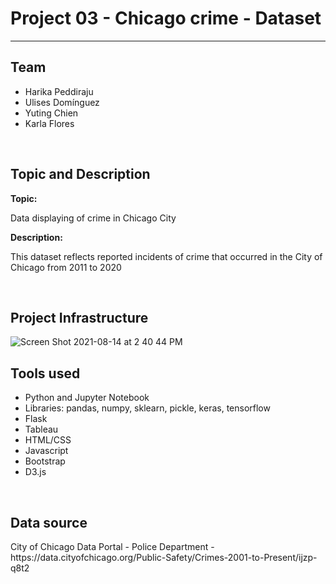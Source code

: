 <h1> Project 03 - Chicago crime - Dataset</h1>
<hr>
<h2>Team</h2>
<ul>
  <li>Harika Peddiraju</li>
  <li>Ulises Domínguez</li>
  <li>Yuting Chien</li>
  <li>Karla Flores</li>
  </li>
</ul>
<br>
<h2>Topic and Description</h2>
<strong>Topic:</strong>
<p>Data displaying of crime in Chicago City</p>
<strong>Description:</strong>
<p>This dataset reflects reported incidents of crime that occurred in the City of Chicago from 2011 to 2020</p>
<br>
<h2>Project Infrastructure</h2>

![Screen Shot 2021-08-14 at 2 40 44 PM](https://user-images.githubusercontent.com/77529968/129458410-c4ce8557-b3e7-49c7-b7e5-dce9cc971f36.png)

<h2>Tools used</h2>
<ul>
  <li>Python and Jupyter Notebook</li>
  <li>Libraries: pandas, numpy, sklearn, pickle, keras, tensorflow</li>
  <li>Flask</li>
  <li>Tableau</li>
  <li>HTML/CSS</li>
  <li>Javascript</li>
  <li>Bootstrap</li>
  <li>D3.js</li>
</ul>
<br>
<h2>Data source</h2>
City of Chicago Data Portal - Police Department - 
https://data.cityofchicago.org/Public-Safety/Crimes-2001-to-Present/ijzp-q8t2 


